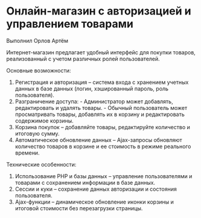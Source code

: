 # Онлайн-магазин с авторизацией и управлением товарами
Выполнил Орлов Артём


Интернет-магазин предлагает удобный интерфейс для покупки товаров, реализованный с учетом различных ролей пользователей.

Основные возможности:
  1) Регистрация и авторизация – система входа с хранением учетных данных в базе данных (логин, хэшированный пароль, роль пользователя).
  2) Разграничение доступа:
    - Администратор может добавлять, редактировать и удалять товары.
    - Обычный пользователь может просматривать товары, добавлять их в корзину и редактировать содержимое корзины.
  3) Корзина покупок – добавляйте товары, редактируйте количество и итоговую сумму.
  4) Автоматическое обновление данных – Ajax-запросы обновляют количество товаров в корзине и ее стоимость в режиме реального времени.

Технические особенности:
  1) Использование PHP и базы данных – управление пользователями и товарами с сохранением информации в базе данных.
  2) Сессии и куки – сохранение данных авторизации и состояния пользователя.
  3) Ajax-функции – динамическое обновление иконки корзины и итоговой стоимости без перезагрузки страницы.
